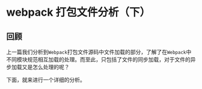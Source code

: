 # webpack 打包文件分析（下）

## 回顾

上一篇我们分析到`Webpack`打包文件源码中文件加载的部分，了解了在`Webpack`中不同模块规范相互加载的处理。而至此，只包括了文件的同步加载，对于文件的异步加载又是怎么处理的呢？

下面，就来进行一个详细的分析。
